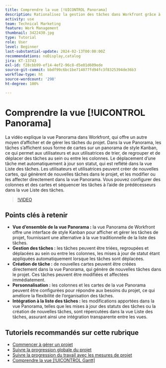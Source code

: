 ```yaml
---
title: Comprendre la vue [!UICONTROL Panorama]
description: Rationalisez la gestion des tâches dans Workfront grâce à l’interface  [!DNL Kanban]  de la vue [!UICONTROL Panorama], qui permet de trier, de créer et de personnaliser les tâches et de s’intégrer de manière transparente à la vue Liste des tâches pour une organisation efficace des projets.
activity: use
team: Technical Marketing
feature: Work Management
thumbnail: 3422430.jpg
type: Tutorial
role: User
level: Beginner
last-substantial-update: 2024-02-13T00:00:00Z
recommendations: noDisplay,catalog
jira: KT-13743
exl-id: f28cbb99-ef14-4ef2-96c8-d5e01d609ede
source-git-commit: bbdf99c6bc1be714077fd94fc3f8325394de36b3
workflow-type: ht
source-wordcount: '298'
ht-degree: 100%

---
```


# Comprendre la vue [!UICONTROL Panorama]

La vidéo explique la vue Panorama dans Workfront, qui offre un autre moyen d’afficher et de gérer les tâches du projet. Dans la vue Panorama, les tâches s’affichent sous forme de cartes sur un panorama de style Kanban, ce qui permet aux utilisateurs et aux utilisatrices de trier, de regrouper et de déplacer des tâches au sein ou entre les colonnes. Le déplacement d’une tâche met automatiquement à jour son statut, qui est reflété dans la vue Liste des tâches. Les utilisateurs et utilisatrices peuvent créer de nouvelles cartes, qui génèrent de nouvelles tâches dans le projet, et les modifier ou les affecter directement dans la vue Panorama. Vous pouvez configurer des colonnes et des cartes et séquencer les tâches à l’aide de prédécesseurs dans la vue Liste des tâches.

>[!VIDEO](https://video.tv.adobe.com/v/3423277/?quality=12&learn=on&enablevpops=1&captions=fre_fr)

## Points clés à retenir

* **Vue d’ensemble de la vue Panorama :** la vue Panorama de Workfront offre une interface de style Kanban pour afficher et gérer les tâches de projet, fournissant une alternative à la vue traditionnelle de la liste des tâches.
* **Gestion des tâches :** les tâches peuvent être triées, regroupées et déplacées au sein ou entre les colonnes, les mises à jour de statut étant appliquées automatiquement lorsque les tâches sont déplacées.
* **Création de tâche :** de nouvelles cartes peuvent être créées directement dans la vue Panorama, qui génère de nouvelles tâches dans le projet. Ces tâches peuvent être modifiées et affectées immédiatement.
* **Personnalisation :** les colonnes et les cartes de la vue Panorama peuvent être configurées pour répondre aux besoins du projet, ce qui améliore la flexibilité de l’organisation des tâches.
* **Intégration à la liste des tâches :** les modifications apportées dans la vue Panorama, telles que les mises à jour des statuts des tâches ou la création de nouvelles tâches, sont répercutées dans la vue Liste des tâches, assurant ainsi une intégration transparente entre les vues.


## Tutoriels recommandés sur cette rubrique

* [Commencer à gérer un projet](/help/manage-work/projects/getting-started-manage-a-project.md)
* [Suivre la progression globale du projet](/help/manage-work/projects/track-overall-project-progress.md)
* [Suivre la progression du travail avec les mesures de projet](/help/manage-work/projects/track-work-progress-with-project-metrics.md)
* [Comprendre la vue [!UICONTROL Gantt]](/help/manage-work/projects/understand-the-gantt-view.md)
